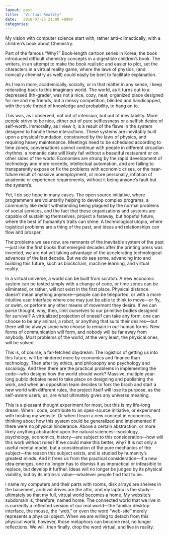 ```yaml
---
layout: post
title:  "Virtual Reality"
date:   2018-07-25 21:00 +0900
categories:
---
```


My vision with computer science start with, rather anti-climactically, with a children’s book about Chemistry.

Part of the famous “Why?” Book-length cartoon series in Korea, the book introduced difficult chemistry concepts in a digestible children’s book. The writers, in an attempt to make the book realistic and easier to plot, set the characters in a virtual reality game, where the laws of physics, (and ironically chemistry as well) could easily be bent to facilitate explanation.

As I learn more, academically, socially, or in that matter in any sense, I keep reiterating back to this imaginary world. The world, as it turns out to a depressed 8th-grader, was not a nice, cozy, neat, organized place designed for me and my friends, but a messy competition, blinded and handicapped, with the sole thread of knowledge and probability, to hang on to.

This was, as I observed, not out of intension, but out of inevitability. More people strive to be nice, either out of pure selflessness or a selfish desire of self-worth. Immorality, as I view it, is a result of the flaws in the system designed to handle these interactions. These systems are inevitably built upon a physical foundation, constrained by the laws of physics, and requiring heavy maintenance. Meetings need to be scheduled according to time zones, conversations cannot continue with people in different circadian rhythms, a romantic date will likely fail without a beautiful restaurant or on other sides of the world. Economies are strung by the rapid development of technology and more recently, intellectual automation, and are failing to transparently expose or fix the problems with economic crises, or the near-future result of massive unemployment, or more personally, inflation of academic or experience requirements, without it being anyone’s fault but the system’s.

Yet, I do see hope in many cases. The open source initiative, where programmers are voluntarily helping to develop complex programs, a community like reddit withstanding being plagued by the normal problems of social services, and the fact that these organizations and systems are capable of sustaining themselves, project a faraway, but hopeful future, where the best of humanity’s traits can shine. A technological utopia, where logistical problems are a thing of the past, and ideas and relationships can flow and prosper.

The problems we see now, are remnants of the inevitable system of the past—just like the first books that emerged decades after the printing press was invented, we are not yet taking advantage of the accelerating technological advances of the last decade. But we do see some, advancing into and building this future, such as blockchain, machine learning, and virtual reality.	

In a virtual universe, a world can be built from scratch. A new economic system can be tested simply with a change of code, or time zones can be eliminated, or rather, will not exist in the first place. Physical distance doesn’t mean anything anymore—people can be teleported, or with a more intuitive user interface where one may just be able to think to move—or fly, or swim, or perform any other means of movement they desire. If we can parse thought, why, then, limit ourselves to our primitive bodies designed for survival? A virtualized projection of oneself can take any form, one can choose to be any animal, a robot, or anything that suits their desires—but there will be always some who choose to remain in our human forms. New forms of communication will form, and nobody will be far away from anybody. Most problems of the world, at the very least, the physical ones, will be solved.

This is, of course, a far-fetched daydream. The logistics of getting us into this future, will be hindered more by economics and finance than technology. Then after by ethics, and philosophy and psychology and sociology. And then there are the practical problems in implementing the code—who designs how the world should work? Massive, multiple year-long public debates need to take place on designing and publishing the work, and when an opposition team decides to fork the brach and start a new world with different rules, the project itself will lose its purpose, as the self-aware users, us, are what ultimately gives any universe meaning.

This is a pleasant thought experiment for most, but this is my life-long dream. When I code, contribute to an open-source initiative, or experiment with hosting my website. Or when I learn a new concept in economics, thinking about how this system could be generalized and implemented if there were no physical hinderance. Above a certain abstraction, or more likely anything abstracted upon the natural sciences—sociology, psychology, economics, history—are subject to this consideration—how will this work without rules? If we could make this better, why? It is not only a useful mental model, but a consideration of the pure mechanics of the subject—the reason this subject exists, and is studied by humanity’s greatest minds. And it frees us from the practical consideration—if a new idea emerges, one no longer has to dismiss it as impractical or infeasible to replace, but develop it further. Ideas will no longer be judged by its physical viability, but by its intrinsic value—whatever people find that to be.

I name my computers and their parts with rooms, disk arrays are shelves in the basement, archival drives are the attic, and my laptop is the study—ultimately so that my full, virtual world becomes a home. My website’s subdomain is, therefore, named home. The connected world that we live in is currently a reflected version of our real world—the familiar desktop interface, the mouse, the “web,” or even the word “web-site” merely represents a physical object. When we are willing to detach from this physical world, however, those metaphors can become real, no longer reflections. We will, then finally, drop the word virtual, and live in reality.

